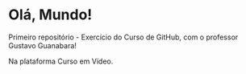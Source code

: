 # Olá, Mundo!
 Primeiro repositório - Exercício do Curso de GitHub, com o professor Gustavo Guanabara!
 
 Na plataforma Curso em Vídeo.
